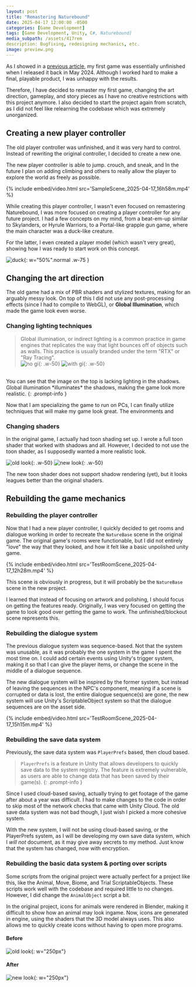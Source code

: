 ```yaml
---
layout: post
title: "Remastering Naturebound"
date: 2025-04-17 12:00:00 -0500
categories: [Game Development]
tags: [Game Development, Unity, C#, Naturebound]
media_subpath: /assets/417rem
description: Bugfixing, redesigning mechanics, etc.
image: preview.png
---
```


As I showed in a [previous article](/posts/gd-proj), my first game was essentially unfinished when I released it back in May 2024. Although I worked hard to make a final, playable product, I was unhappy with the results.

Therefore, I have decided to remaster my first game, changing the art direction, gameplay, and story pieces as I have no creative restrictions with this project anymore. I also decided to start the project again from scratch, as I did not feel like relearning the codebase which was extremely unorganized.

## Creating a new player controller

The old player controller was unfinished, and it was very hard to control. Instead of rewriting the original controller, I decided to create a new one.

The new player controller is able to jump. crouch, and sneak, and In the future I plan on adding climbing and others to really allow the player to explore the world as freely as possible.

{% include embed/video.html src='SampleScene_2025-04-17_16h58m.mp4' %}

While creating this player controller, I wasn't even focused on remastering Naturebound, I was more focused on creating a player controller for any future project. I had a few concepts on my mind, from a beat-em-up similar to Skylanders, or Hyrule Warriors, to a Portal-like grapple gun game, where the main character was a duck-like creature.

For the latter, I even created a player model (which wasn't very great), showing how I was ready to start work on this concept.

![duck](duck.png){: w="50%".normal .w-75 }

## Changing the art direction


The old game had a mix of PBR shaders and stylized textures, making for an arguably messy look. On top of this I did not use any post-processing effects (since I had to compile to WebGL), or **Global Illumination**, which made the game look even worse.

### Changing lighting techniques

> Global illumination, or indirect lighting is a common practice in game engines that replicates the way that light bounces off of objects such as walls. This practice is usually branded under the term "RTX" or "Ray Tracing".
 <br>![no gi](nogi.png){: .w-50} ![with gi](yesgi.png){: .w-50}
 <br>
 You can see that the image on the top is lacking lighting in the shadows. Global illumination *illuminates* the shadows, making the game look more realistic.
{: .prompt-info }

Now that I am specializing the game to run on PCs, I can finally utilize techniques that will make my game look great. The environments and 

### Changing shaders

In the original game, I actually had toon shading set up. I wrote a full toon shader that worked with shadows and all. However, I decided to not use the toon shader, as I supposedly wanted a more realistic look.

![old look](AnimalTest_2025-04-17_19h28m.png){: .w-50} ![new look](TestScene_2025-04-17_19h31m.png){: .w-50}

The new toon shader does not support shadow rendering (yet), but it looks leagues better than the original shaders.



## Rebuilding the game mechanics

### Rebuilding the player controller

Now that I had a new player controller, I quickly decided to get rooms and dialogue working in order to recreate the `NatureBase` scene in the original game. The original game's rooms were functionable, but I did not entirely "love" the way that they looked, and how it felt like a basic unpolished unity game.

{% include embed/video.html src='TestRoomScene_2025-04-17_12h28m.mp4' %}

This scene is obviously in progress, but it will probably be the `NatureBase` scene in the new project.

I learned that instead of focusing on artwork and polishing, I should focus on getting the features ready. Originally, I was very focused on getting the game to look good over getting the game to work. The unfinished/blockout scene represents this.

### Rebuilding the dialogue system

The previous dialogue system was sequence-based. Not that the system was unusable, as it was probably the one system in the game I spent the most time on. I could add certain events using Unity's trigger system, making it so that I can give the player items, or change the scene in the middle of a dialogue sequence.

The new dialogue system will be inspired by the former system, but instead of leaving the sequences in the NPC's component, meaning if a scene is corrupted or data is lost, the entire dialogue sequence(s) are gone, the new system will use Unity's ScriptableObject system so that the dialogue sequences are on the asset side.

{% include embed/video.html src='TestRoomScene_2025-04-17_15h15m.mp4' %}

### Rebuilding the save data system

Previously, the save data system was `PlayerPrefs` based, then cloud based.

> `PlayerPrefs` is a feature in Unity that allows developers to quickly save data to the system registry. The feature is extremely vulnerable, as users are able to change data that has been saved by their game(s).
{: .prompt-info }

Since I used cloud-based saving, actually trying to get footage of the game after about a year was difficult. I had to make changes to the code in order to skip most of the network checks that came with Unity Cloud. The old save data system was not bad though, I just wish I picked a more cohesive system.

With the new system, I will not be using cloud-based saving, or the PlayerPrefs system, as I will be developing my own save data system, which I *will not* document, as it may give away secrets to my method. Just know that the system has changed, now with encryption.

### Rebuilding the basic data system & porting over scripts

Some scripts from the original project were actually perfect for a project like this, like the Animal, Move, Biome, and Trial ScriptableObjects. These scripts work well with the codebase and required little to no changes. However, I did change the `AnimalObject` script a bit.

In the original project, icons for animals were rendered in Blender, making it difficult to show how an animal may look ingame. Now, icons are generated in engine, using the shaders that the 3D model always uses. This also allows me to quickly create icons without having to open more programs.

#### Before
![old look](oldicon.png){: w="250px"}
#### After
![new look](newicon.png){: w="250px"}